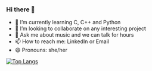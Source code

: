 ### Hi there 👋

- 🌱 I’m currently learning C, C++ and Python
- 👯 I’m looking to collaborate on any interesting project
- 💬 Ask me about music and we can talk for hours
- 📫 How to reach me: LinkedIn or Email
- 😄 Pronouns: she/her

<!-- [Carla's GitHub stats](https://github-readme-stats.vercel.app/api?username=carlabferreira&show_icons=true&theme=gruvbox) -->

[![Top Langs](https://github-readme-stats.vercel.app/api/top-langs/?username=carlabferreira&theme=gruvbox)](https://github.com/anuraghazra/github-readme-stats)
